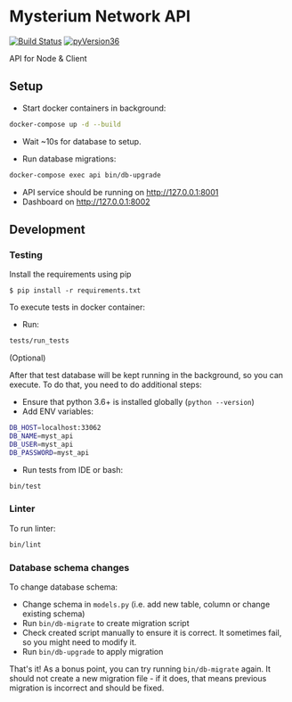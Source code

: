 # Mysterium Network API

[![Build Status](https://travis-ci.org/MysteriumNetwork/api.svg?branch=master)](https://travis-ci.org/MysteriumNetwork/api)
[![pyVersion36](https://img.shields.io/badge/python-3.6-blue.svg)](https://www.python.org/downloads/)

API for Node & Client

## Setup

- Start docker containers in background:
```bash
docker-compose up -d --build
```

- Wait ~10s for database to setup.

- Run database migrations:
```bash
docker-compose exec api bin/db-upgrade
```

- API service should be running on http://127.0.0.1:8001
- Dashboard on http://127.0.0.1:8002

## Development

### Testing

Install the requirements using pip
```
$ pip install -r requirements.txt
```

To execute tests in docker container:
- Run:
```bash
tests/run_tests
```

(Optional)

After that test database will be kept running in the background, so you can execute.
To do that, you need to do additional steps:
- Ensure that python 3.6+ is installed globally (`python --version`)
- Add ENV variables:
```bash
DB_HOST=localhost:33062
DB_NAME=myst_api
DB_USER=myst_api
DB_PASSWORD=myst_api
```
- Run tests from IDE or bash:
```bash
bin/test
```

### Linter

To run linter:
```bash
bin/lint
```

### Database schema changes

To change database schema:

- Change schema in `models.py` (i.e. add new table, column or change existing schema)
- Run `bin/db-migrate` to create migration script
- Check created script manually to ensure it is correct.
It sometimes fail, so you might need to modify it.
- Run `bin/db-upgrade` to apply migration

That's it!
As a bonus point, you can try running `bin/db-migrate` again.
It should not create a new migration file - if it does, that means previous migration is incorrect and should be fixed.
